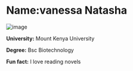 
# Name:vanessa Natasha
![image](https://user-images.githubusercontent.com/109069282/178468261-b8652596-1b8d-4683-bf38-df5f815531be.png)

**University:** Mount Kenya University

**Degree:**   Bsc Biotechnology 

**Fun fact:** I love reading novels 

